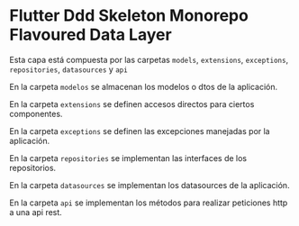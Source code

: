 # Flutter Ddd Skeleton Monorepo Flavoured Data Layer

Esta capa está compuesta por las carpetas `models`, `extensions`, `exceptions`, `repositories`, `datasources` y `api`

En la carpeta `modelos` se almacenan los modelos o dtos de la aplicación.

En la carpeta `extensions` se definen accesos directos para ciertos componentes.

En la carpeta `exceptions` se definen las excepciones manejadas por la aplicación.

En la carpeta `repositories` se implementan las interfaces de los repositorios.

En la carpeta `datasources` se implementan los datasources de la aplicación.

En la carpeta `api` se implementan los métodos para realizar peticiones http a una api rest.
